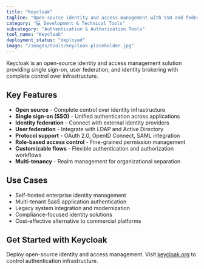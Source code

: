 ```yaml
---
title: "Keycloak"
tagline: "Open-source identity and access management with SSO and federation"
category: "💻 Development & Technical Tools"
subcategory: "Authentication & Authorization Tools"
tool_name: "Keycloak"
deployment_status: "deployed"
image: "/images/tools/keycloak-placeholder.jpg"
---
```

Keycloak is an open-source identity and access management solution providing single sign-on, user federation, and identity brokering with complete control over infrastructure.

## Key Features

- **Open source** - Complete control over identity infrastructure
- **Single sign-on (SSO)** - Unified authentication across applications
- **Identity federation** - Connect with external identity providers
- **User federation** - Integrate with LDAP and Active Directory
- **Protocol support** - OAuth 2.0, OpenID Connect, SAML integration
- **Role-based access control** - Fine-grained permission management
- **Customizable flows** - Flexible authentication and authorization workflows
- **Multi-tenancy** - Realm management for organizational separation

## Use Cases

- Self-hosted enterprise identity management
- Multi-tenant SaaS application authentication
- Legacy system integration and modernization
- Compliance-focused identity solutions
- Cost-effective alternative to commercial platforms

## Get Started with Keycloak

Deploy open-source identity and access management. Visit [keycloak.org](https://www.keycloak.org) to control authentication infrastructure.